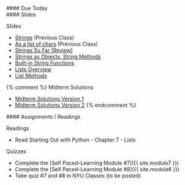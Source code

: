 <article class="due" markdown="block">
####  Due Today

</article>

<article class="slides" markdown="block">
####  Slides

Slides

* [Strings](classes/13/strings.html) (Previous Class)
* [As a list of chars](classes/13/strings_as_list.html) (Previous Class)
* [Strings So Far (Review)](classes/16/review.html)
* [Strings as Objects, String Methods](classes/16/strings_as_objects.html)
* [Built-in String Functions](classes/16/strings_built_in_functions.html)
* [Lists Overview](classes/17/lists.html)
* [List Methods](classes/17/list_methods.html)

{% comment %}
Midterm Solutions

* [Midterm Solutions Version 1](resources/handouts/midterm_1/midterm_1_section_008_v1_solutions.pdf)
* [Midterm Solutions Version 2](resources/handouts/midterm_1/midterm_1_section_008_v2_solutions.pdf)
{% endcomment %}
</article>

<article class="assignments" markdown="block">
####  Assignments / Readings		

Readings

* Read Starting Out with Python - Chapter 7 - Lists

Quizzes

* Complete the [Self Paced-Learning Module #7]({{ site.module7 }})
* Complete the [Self Paced-Learning Module #8]({{ site.module8 }})
* Take quiz #7 and #8 in NYU Classes (to be posted)


<!--
Readings

* Read {{ site.bookq }} - Chapter 1

Assignments 

1. [questions.py](homework/hw01/questions.py) - 9 points
-->
</article>
